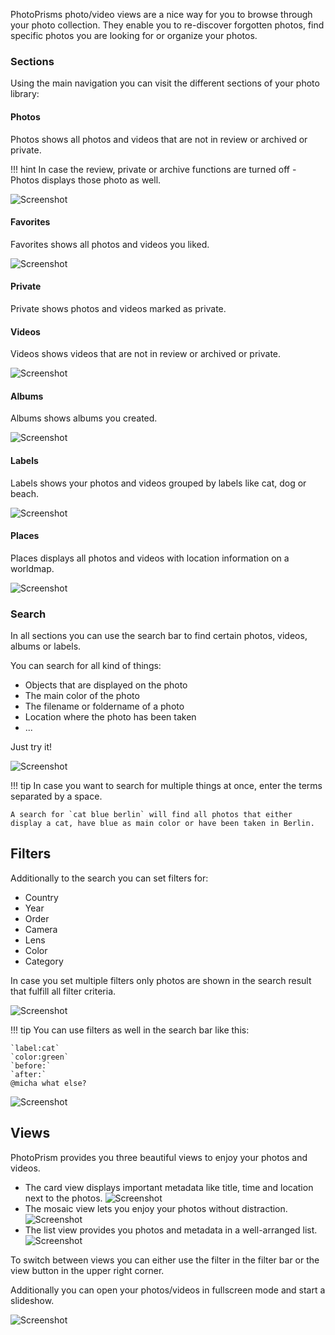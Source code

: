 PhotoPrisms photo/video views are a nice way for you to browse through your photo collection.
They enable you to re-discover forgotten photos, find specific photos you are looking for or organize your photos.

### Sections
Using the main navigation you can visit the different sections of your photo library:

#### Photos
Photos shows all photos and videos that are not in review or archived or private.

!!! hint
    In case the review, private or archive functions are turned off - Photos displays those photo as well.
    
![Screenshot](../img/photosSection.png)

#### Favorites
Favorites shows all photos and videos you liked.

![Screenshot](../img/favoritesSection.png)

#### Private
Private shows photos and videos marked as private.

#### Videos
Videos shows videos that are not in review or archived or private.

![Screenshot](../img/videoSection.png)

#### Albums
Albums shows albums you created.

![Screenshot](../img/albumSection.png)

#### Labels
Labels shows your photos and videos grouped by labels like cat, dog or beach.

![Screenshot](../img/labelSection.png)

#### Places
Places displays all photos and videos with location information on a worldmap.

![Screenshot](../img/placesSection.png)

### Search
In all sections you can use the search bar to find certain photos, videos, albums or labels.

You can search for all kind of things:

* Objects that are displayed on the photo
* The main color of the photo
* The filename or foldername of a photo
* Location where the photo has been taken
* ...

Just try it!

   ![Screenshot](../img/searchBeach.png)

!!! tip
    In case you want to search for multiple things at once, enter the terms separated by a space.
    
    A search for `cat blue berlin` will find all photos that either display a cat, have blue as main color or have been taken in Berlin.

## Filters
Additionally to the search you can set filters for:

* Country
* Year
* Order
* Camera
* Lens
* Color
* Category

In case you set multiple filters only photos are shown in the search result that fulfill all filter criteria.

 ![Screenshot](../img/colorRed.png)

!!! tip
    You can use filters as well in the search bar like this:
    
    `label:cat`
    `color:green`
    `before:`
    `after:`
    @micha what else?
    
   ![Screenshot](../img/colorGreen.png)
    
## Views
PhotoPrism provides you three beautiful views to enjoy your photos and videos.

* The card view displays important metadata like title, time and location next to the photos.
    ![Screenshot](../img/card.png)
* The mosaic view lets you enjoy your photos without distraction.
    ![Screenshot](../img/mosaic.png)
* The list view provides you photos and metadata in a  well-arranged list.
    ![Screenshot](../img/list.png)

To switch between views you can either use the filter in the filter bar or the view button in the upper right corner.


Additionally you can open your photos/videos in fullscreen mode and start a slideshow.

![Screenshot](../img/slideshow.png)

